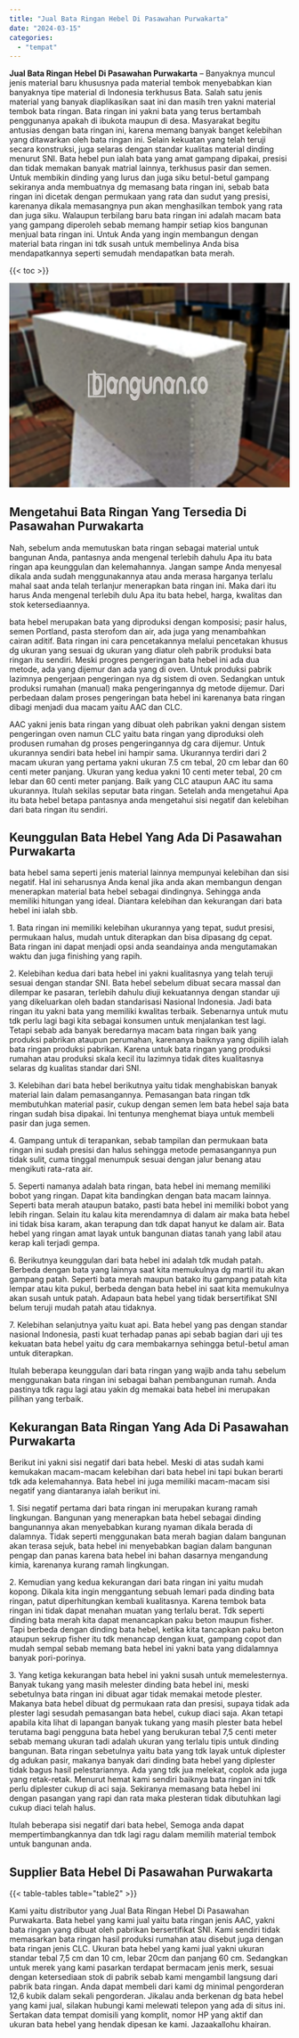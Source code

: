```yaml
---
title: "Jual Bata Ringan Hebel Di Pasawahan Purwakarta"
date: "2024-03-15"
categories: 
  - "tempat"
---
```


**Jual Bata Ringan Hebel Di Pasawahan Purwakarta** – Banyaknya muncul jenis material baru khususnya pada material tembok menyebabkan kian banyaknya tipe material di Indonesia terkhusus Bata. Salah satu jenis material yang banyak diaplikasikan saat ini dan masih tren yakni material tembok bata ringan. Bata ringan ini yakni bata yang terus bertambah penggunanya apakah di ibukota maupun di desa. Masyarakat begitu antusias dengan bata ringan ini, karena memang banyak banget kelebihan yang ditawarkan oleh bata ringan ini. Selain kekuatan yang telah teruji secara konstruksi, juga selaras dengan standar kualitas material dinding menurut SNI. Bata hebel pun ialah bata yang amat gampang dipakai, presisi dan tidak memakan banyak matrial lainnya, terkhusus pasir dan semen. Untuk membikin dinding yang lurus dan juga siku betul-betul gampang sekiranya anda membuatnya dg memasang bata ringan ini, sebab bata ringan ini dicetak dengan permukaan yang rata dan sudut yang presisi, karenanya dikala memasangnya pun akan menghasilkan tembok yang rata dan juga siku. Walaupun terbilang baru bata ringan ini adalah macam bata yang gampang diperoleh sebab memang hampir setiap kios bangunan menjual bata ringan ini. Untuk Anda yang ingin membangun dengan material bata ringan ini tdk susah untuk membelinya Anda bisa mendapatkannya seperti semudah mendapatkan bata merah.

{{< toc >}}

![Jual Bata Ringan Hebel Di Pasawahan Purwakarta](/images/jual-hebel-murah-30.png)

## Mengetahui Bata Ringan Yang Tersedia Di Pasawahan Purwakarta

Nah, sebelum anda memutuskan bata ringan sebagai material untuk bangunan Anda, pantasnya anda mengenal terlebih dahulu Apa itu bata ringan apa keunggulan dan kelemahannya. Jangan sampe Anda menyesal dikala anda sudah menggunakannya atau anda merasa harganya terlalu mahal saat anda telah terlanjur menerapkan bata ringan ini. Maka dari itu harus Anda mengenal terlebih dulu Apa itu bata hebel, harga, kwalitas dan stok ketersediaannya.

bata hebel merupakan bata yang diproduksi dengan komposisi; pasir halus, semen Portland, pasta sterofom dan air, ada juga yang menambahkan cairan aditif. Bata ringan ini cara pencetakannya melalui pencetakan khusus dg ukuran yang sesuai dg ukuran yang diatur oleh pabrik produksi bata ringan itu sendiri. Meski progres pengeringan bata hebel ini ada dua metode, ada yang dijemur dan ada yang di oven. Untuk produksi pabrik lazimnya pengerjaan pengeringan nya dg sistem di oven. Sedangkan untuk produksi rumahan (manual) maka pengeringannya dg metode dijemur. Dari perbedaan dalam proses pengeringan bata hebel ini karenanya bata ringan dibagi menjadi dua macam yaitu AAC dan CLC.

AAC yakni jenis bata ringan yang dibuat oleh pabrikan yakni dengan sistem pengeringan oven namun CLC yaitu bata ringan yang diproduksi oleh produsen rumahan dg proses pengeringannya dg cara dijemur. Untuk ukurannya sendiri bata hebel ini hampir sama. Ukurannya terdiri dari 2 macam ukuran yang pertama yakni ukuran 7.5 cm tebal, 20 cm lebar dan 60 centi meter panjang. Ukuran yang kedua yakni 10 centi meter tebal, 20 cm lebar dan 60 centi meter panjang. Baik yang CLC ataupun AAC itu sama ukurannya. Itulah sekilas seputar bata ringan. Setelah anda mengetahui Apa itu bata hebel betapa pantasnya anda mengetahui sisi negatif dan kelebihan dari bata ringan itu sendiri.

## Keunggulan Bata Hebel Yang Ada Di Pasawahan Purwakarta

bata hebel sama seperti jenis material lainnya mempunyai kelebihan dan sisi negatif. Hal ini seharusnya Anda kenal jika anda akan membangun dengan menerapkan material bata hebel sebagai dindingnya. Sehingga anda memiliki hitungan yang ideal. Diantara kelebihan dan kekurangan dari bata hebel ini ialah sbb.

1\. Bata ringan ini memiliki kelebihan ukurannya yang tepat, sudut presisi, permukaan halus, mudah untuk diterapkan dan bisa dipasang dg cepat. Bata ringan ini dapat menjadi opsi anda seandainya anda mengutamakan waktu dan juga finishing yang rapih.

2\. Kelebihan kedua dari bata hebel ini yakni kualitasnya yang telah teruji sesuai dengan standar SNI. Bata hebel sebelum dibuat secara massal dan dilempar ke pasaran, terlebih dahulu diuji kekuatannya dengan standar uji yang dikeluarkan oleh badan standarisasi Nasional Indonesia. Jadi bata ringan itu yakni bata yang memiliki kwalitas terbaik. Sebenarnya untuk mutu tdk perlu lagi bagi kita sebagai konsumen untuk menjalankan test lagi. Tetapi sebab ada banyak beredarnya macam bata ringan baik yang produksi pabrikan ataupun perumahan, karenanya baiknya yang dipilih ialah bata ringan produksi pabrikan. Karena untuk bata ringan yang produksi rumahan atau produksi skala kecil itu lazimnya tidak dites kualitasnya selaras dg kualitas standar dari SNI.

3\. Kelebihan dari bata hebel berikutnya yaitu tidak menghabiskan banyak material lain dalam pemasangannya. Pemasangan bata ringan tdk membutuhkan material pasir, cukup dengan semen lem bata hebel saja bata ringan sudah bisa dipakai. Ini tentunya menghemat biaya untuk membeli pasir dan juga semen.

4\. Gampang untuk di terapankan, sebab tampilan dan permukaan bata ringan ini sudah presisi dan halus sehingga metode pemasangannya pun tidak sulit, cuma tinggal menumpuk sesuai dengan jalur benang atau mengikuti rata-rata air.

5\. Seperti namanya adalah bata ringan, bata hebel ini memang memiliki bobot yang ringan. Dapat kita bandingkan dengan bata macam lainnya. Seperti bata merah ataupun batako, pasti bata hebel ini memiliki bobot yang lebih ringan. Selain itu kalau kita merendamnya di dalam air maka bata hebel ini tidak bisa karam, akan terapung dan tdk dapat hanyut ke dalam air. Bata hebel yang ringan amat layak untuk bangunan diatas tanah yang labil atau kerap kali terjadi gempa.

6\. Berikutnya keunggulan dari bata hebel ini adalah tdk mudah patah. Berbeda dengan bata yang lainnya saat kita memukulnya dg martil itu akan gampang patah. Seperti bata merah maupun batako itu gampang patah kita lempar atau kita pukul, berbeda dengan bata hebel ini saat kita memukulnya akan susah untuk patah. Adapaun bata hebel yang tidak bersertifikat SNI belum teruji mudah patah atau tidaknya.

7\. Kelebihan selanjutnya yaitu kuat api. Bata hebel yang pas dengan standar nasional Indonesia, pasti kuat terhadap panas api sebab bagian dari uji tes kekuatan bata hebel yaitu dg cara membakarnya sehingga betul-betul aman untuk diterapkan.

Itulah beberapa keunggulan dari bata ringan yang wajib anda tahu sebelum menggunakan bata ringan ini sebagai bahan pembangunan rumah. Anda pastinya tdk ragu lagi atau yakin dg memakai bata hebel ini merupakan pilihan yang terbaik.

## Kekurangan Bata Ringan Yang Ada Di Pasawahan Purwakarta

Berikut ini yakni sisi negatif dari bata hebel. Meski di atas sudah kami kemukakan macam-macam kelebihan dari bata hebel ini tapi bukan berarti tdk ada kelemahannya. Bata hebel ini juga memiliki macam-macam sisi negatif yang diantaranya ialah berikut ini.

1\. Sisi negatif pertama dari bata ringan ini merupakan kurang ramah lingkungan. Bangunan yang menerapkan bata hebel sebagai dinding bangunannya akan menyebabkan kurang nyaman dikala berada di dalamnya. Tidak seperti menggunakan bata merah bagian dalam bangunan akan terasa sejuk, bata hebel ini menyebabkan bagian dalam bangunan pengap dan panas karena bata hebel ini bahan dasarnya mengandung kimia, karenanya kurang ramah lingkungan.

2\. Kemudian yang kedua kekurangan dari bata ringan ini yaitu mudah kopong. Dikala kita ingin menggantung sebuah lemari pada dinding bata ringan, patut diperhitungkan kembali kualitasnya. Karena tembok bata ringan ini tidak dapat menahan muatan yang terlalu berat. Tdk seperti dinding bata merah kita dapat menancapkan paku beton maupun fisher. Tapi berbeda dengan dinding bata hebel, ketika kita tancapkan paku beton ataupun sekrup fisher itu tdk menancap dengan kuat, gampang copot dan mudah sempal sebab memang bata hebel ini yakni bata yang didalamnya banyak pori-porinya.

3\. Yang ketiga kekurangan bata hebel ini yakni susah untuk memelesternya. Banyak tukang yang masih melester dinding bata hebel ini, meski sebetulnya bata ringan ini dibuat agar tidak memakai metode plester. Makanya bata hebel dibuat dg permukaan rata dan presisi, supaya tidak ada plester lagi sesudah pemasangan bata hebel, cukup diaci saja. Akan tetapi apabila kita lihat di lapangan banyak tukang yang masih plester bata hebel terutama bagi pengguna bata hebel yang berukuran tebal 7,5 centi meter sebab memang ukuran tadi adalah ukuran yang terlalu tipis untuk dinding bangunan. Bata ringan sebetulnya yaitu bata yang tdk layak untuk diplester dg adukan pasir, makanya banyak dari dinding bata hebel yang diplester tidak bagus hasil pelestariannya. Ada yang tdk jua melekat, coplok ada juga yang retak-retak. Menurut hemat kami sendiri baiknya bata ringan ini tdk perlu diplester cukup di aci saja. Sekiranya memasang bata hebel ini dengan pasangan yang rapi dan rata maka plesteran tidak dibutuhkan lagi cukup diaci telah halus.

Itulah beberapa sisi negatif dari bata hebel, Semoga anda dapat mempertimbangkannya dan tdk lagi ragu dalam memilih material tembok untuk bangunan anda.

## Supplier Bata Hebel Di Pasawahan Purwakarta

{{< table-tables table="table2" >}}

Kami yaitu distributor yang Jual Bata Ringan Hebel Di Pasawahan Purwakarta. Bata hebel yang kami jual yaitu bata ringan jenis AAC, yakni bata ringan yang dibuat oleh pabrikan bersertifikat SNI. Kami sendiri tidak memasarkan bata ringan hasil produksi rumahan atau disebut juga dengan bata ringan jenis CLC. Ukuran bata hebel yang kami jual yakni ukuran standar tebal 7,5 cm dan 10 cm, lebar 20cm dan panjang 60 cm. Sedangkan untuk merek yang kami pasarkan terdapat bermacam jenis merk, sesuai dengan ketersediaan stok di pabrik sebab kami mengambil langsung dari pabrik bata ringan. Anda dapat membeli dari kami dg minimal pengorderan 12,6 kubik dalam sekali pengorderan. Jikalau anda berkenan dg bata hebel yang kami jual, silakan hubungi kami melewati telepon yang ada di situs ini. Sertakan data tempat domisili yang komplit, nomor HP yang aktif dan ukuran bata hebel yang hendak dipesan ke kami. Jazaakallohu khairan.
